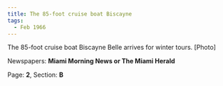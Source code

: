 ```yaml
---  
title: The 85-foot cruise boat Biscayne  
tags:  
  - Feb 1966  
---  
```

  
The 85-foot cruise boat Biscayne Belle arrives for winter tours. [Photo]  
  
Newspapers: **Miami Morning News or The Miami Herald**  
  
Page: **2**, Section: **B** 
